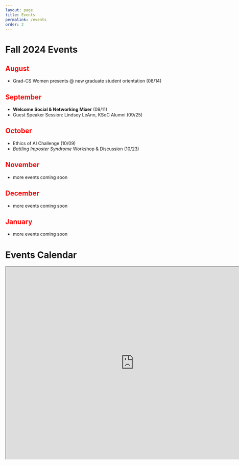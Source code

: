```yaml
---
layout: page
title: Events
permalink: /events
order: 2
---
```

# Fall 2024 Events
## <span style="color: red;">August</span> 
* Grad-CS Women presents @ new graduate student orientation (08/14)

## <span style="color: red;">September</span> 
* **Welcome Social & Networking Mixer** (09/11)
* Guest Speaker Session: Lindsey LeAnn, KSoC Alumni (09/25)

## <span style="color: red;">October</span>
* Ethics of AI Challenge (10/09)
* *Battling Imposter Syndrome* Workshop & Discussion (10/23)

## <span style="color: red;">November</span>
- more events coming soon

## <span style="color: red;">December</span>
- more events coming soon
  
## <span style="color: red;">January</span>
- more events coming soon


<!-- 

# Technical Workshop Series
If you are looking for information about our technical workshop series, take a look at the [workshop series master repository](https://github.com/CSWomenUMass/tech-skills-workshops). Make sure you take a look at the [bootcamp](https://github.com/CSWomenUMass/bootcamp) first. All scheduled events are listed on the calendar below.   -->


# Events Calendar

<iframe src="https://calendar.google.com/calendar/embed?src=uofuwomenincs%40gmail.com&ctz=America%2FDenver"  style="border: 2" width="800" height="600" frameborder="2" scrolling="no"></iframe>




